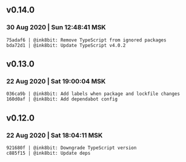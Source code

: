 ## v0.14.0

### 30 Aug 2020 | Sun 12:48:41 MSK

```
75adaf6 | @ink8bit: Remove TypeScript from ignored packages
bda72d1 | @ink8bit: Update TypeScript v4.0.2
```

## v0.13.0

### 22 Aug 2020 | Sat 19:00:04 MSK

```
036ca9b | @ink8bit: Add labels when package and lockfile changes
160d0af | @ink8bit: Add dependabot config
```

## v0.12.0

### 22 Aug 2020 | Sat 18:04:11 MSK

```
921680f | @ink8bit: Downgrade TypeScript version
c885f15 | @ink8bit: Update deps
```
